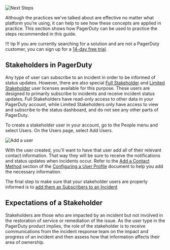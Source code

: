 
![Next Steps](../assets/img/headers/SHComms-NextSteps.png)

Although the practices we've talked about are effective no matter what platform you’re using, it can help to see how these concepts are applied in practice. This section shows how PagerDuty can be used to practice the steps recommended in this guide.

!!! tip
    If you are currently searching for a solution and are not a PagerDuty customer, you can sign up for a [14-day free trial](https://www.pagerduty.com/sign-up-free/?type=free). 

## Stakeholders in PagerDuty

Any type of user can subscribe to an incident in order to be informed of status updates. However, there are also special [Full Stakeholder](https://support.pagerduty.com/docs/user-roles#stakeholder-users) and [Limited Stakeholder](https://support.pagerduty.com/docs/status-dashboard#section-limited-stakeholder-access-level) user licenses available for this purpose. These users are designed to primarily subscribe to incidents and receive incident status updates. Full Stakeholders have read-only access to other data in your PagerDuty account, while Limited Stakeholders only have access to view and subscribe to the status dashboard, and do not see any other parts of PagerDuty. 

To create a stakeholder user in your account, go to the People menu and select Users. On the Users page, select Add Users.

![Add a user](../assets/img/add-user.png)

With the user created, you'll want to have that user add all of their relevant contact information. That way they will be sure to receive the notifications and status updates when incidents occur. Refer to the [Add a Contact Method](https://support.pagerduty.com/docs/configuring-a-user-profile#add-a-contact-method) section of the [Configuring a User Profile](https://support.pagerduty.com/docs/configuring-a-user-profile) document to help you add the necessary information. 

The final step to make sure that your stakeholder users are properly informed is to [add them as Subscribers to an Incident](https://support.pagerduty.com/docs/communicating-with-stakeholders#add-subscribers-to-an-incident)

## Expectations of a Stakeholder

Stakeholders are those who are impacted by an incident but not involved in the restoration of service or remediation of the issue. As the user type in the PagerDuty product implies, the role of the stakeholder is to receive communications from the incident response team on the impact and progress of an incident and then assess how that information affects their area of ownership. 